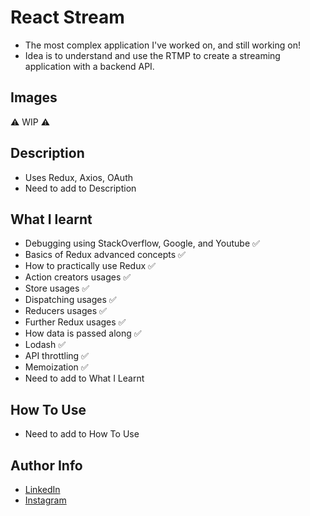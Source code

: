 # React Stream

- The most complex application I've worked on, and still working on!
- Idea is to understand and use the RTMP to create a streaming application with a backend API. 

## Images

⚠️ WIP ⚠️
## Description

- Uses Redux, Axios, OAuth
- Need to add to Description
## What I learnt

- Debugging using StackOverflow, Google, and Youtube ✅
- Basics of Redux advanced concepts ✅
- How to practically use Redux ✅
- Action creators usages ✅
- Store usages ✅
- Dispatching usages ✅
- Reducers usages ✅
- Further Redux usages ✅
- How data is passed along ✅
- Lodash ✅
- API throttling ✅
- Memoization ✅
- Need to add to What I Learnt
## How To Use

- Need to add to How To Use
## Author Info

- [LinkedIn](https://www.linkedin.com/in/dhruv50ae/)
- [Instagram](https://www.instagram.com/frostascode/)
